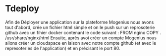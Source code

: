 # Tdeploy
Afin de Déployer une application sur la plateforme Mogenius nous avons tout d'abord, crée un fichier html simple et on le push sur un reprosoterie github avec un fihier
docker contenant le code suivant :  FROM nginx
                                    COPY . /usr/share/nginx/html
Ensuite, après avoi créer un compte Mogenius nous allons créer un cloudspace en laison avec notre compte github (et avec le represoteries de l'application) et en 
précisant le port 80.
